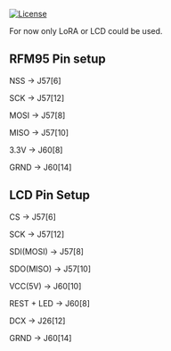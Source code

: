 [![License](https://img.shields.io/badge/License-BSD%203--Clause-blue.svg)](https://opensource.org/licenses/BSD-3-Clause)


For now only LoRA or LCD could be used. 

RFM95 Pin setup
---

NSS -> J57[6]

SCK -> J57[12]

MOSI -> J57[8]

MISO -> J57[10]

3.3V -> J60[8]

GRND -> J60[14]



LCD Pin Setup
---

CS -> J57[6]

SCK -> J57[12]

SDI(MOSI) -> J57[8]

SDO(MISO) -> J57[10]

VCC(5V) -> J60[10]

REST + LED -> J60[8]

DCX -> J26[12]

GRND -> J60[14]
